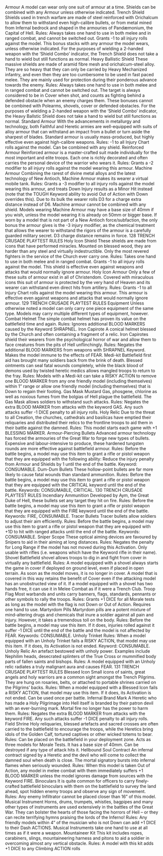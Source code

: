 Armour
A model can wear only one suit of armour at a time. Shields can be combined with any Armour unless otherwise
indicated.
Trench Shield
Shields used in trench warfare are made of steel reinforced with Orichalcum to allow them to withstand even high-calibre
bullets, or from metal mined from Infernal bedrock and shaped in the armouries of Pandæmonium, the Capital of Hell.
Rules: Always takes one hand to use in both melee and in ranged combat, and cannot be switched out. Grants -1 to
all injury rolls against the model. This bonus stacks with any armour the model wears, unless otherwise indicated. For
the purposes of wielding a 2-handed weapon with the ‘Shield Combo’ indicator, the Trench Shield does not take a
hand to wield but still functions as normal.
Heavy Ballistic Shield
These massive shields are made of aramid fibre mesh and orichalcum-steel alloy. They are so heavy that they can only be
carried by Heavy Mechanized infantry, and even then they are too cumbersome to be used in fast paced melee. They are
mainly used for protection during their ponderous advance towards the enemy.
Rules: Always takes one hand to use in both melee and in ranged combat and cannot be switched out. The target
is always considered to be in Cover when shot, and counts as fighting behind a defended obstacle when an enemy
charges them. These bonuses cannot be combined with Polearms, shovels, cover or defended obstacles. For the
purposes of wielding a 2-handed weapon with the ‘Shield Combo’ indicator, the Heavy Ballstic Shield does not take a
hand to wield but still functions as normal.
Standard Armour
With the advancements in metallurgy and technology, both Faithful and Heretic armies are well-equipped with suits of
alloy armour that can withstand an impact from a bullet or turn aside the sharpest of blades. Standard armour is usually
mass-produced, but highly effective even against high-calibre weapons.
Rules: -1 to all Injury Chart rolls against the model. Can be combined with any shield.
Reinforced Armour
Reinforced armour is a master-crafted suit made individually for the most important and elite troops. Each one is richly
decorated and often carries the personal device of the warrior who wears it.
Rules: Grants a -2 modifier to all injury rolls against the model wearing this armour.
Machine Armour
Combining the rarest of divine metal alloys and the latest technology of New Antioch, Machine Armour makes its wearer
a virtual mobile tank.
Rules: Grants a -3 modifier to all injury rolls against the model wearing this armour, and treats Down Injury results as
a Minor Hit instead (note that the TOUGH Keyword ability to avoid Out of Action with Down overrides this). Due
to its bulk the wearer rolls D3 for a charge extra distance instead of D6. Machine armour cannot be combined with
any shield. Models wearing Machine Armour may have a base size of 40mm if you wish, unless the model wearing it is
already on 50mm or bigger base.
If worn by a model that is not part of a New Antioch force/subfaction, the only bonus the armour gives is the -3
injury modifier, as the chemical treatment that allows the wearer to withstand the rigors of the armour is a carefully
guarded military secret. D3 charge distance remains in force.
128
TRENCH CRUSADE PLAYTEST RULES
Holy Icon Shield
These shields are made from icons that have performed miracles. Mounted on blessed wood, they are harder than any steel
and virtually indestructible. Only the most revered fighters in the service of the Church ever carry one.
Rules: Takes one hand to use in both melee and in ranged combat. Grants -1 to all injury rolls against the model. This
shield is effective even against weapons and attacks that would normally ignore armour.
Holy Icon Armour
Only a few of these suits of armour exist in all of Christendom. Covered with miraculous icons this suit of armour is
protected by the very hand of Heaven and its wearer can withstand even direct hits from artillery.
Rules: Grants -1 to all Injury Chart rolls against the model wearing this armour. This armour is effective even against
weapons and attacks that would normally ignore armour.
129
TRENCH CRUSADE PLAYTEST RULES
Equipment
Unless otherwise noted a model can only carry one piece equipment of the same type. Models may carry multiple
different types of equipment, however.
Combat Helmet
The simple combat helmet has proven its value on the battlefield time and again.
Rules: Ignores additional BLOOD MARKERS caused by the Keyword SHRAPNEL.
Iron Capirote
A conical helmet blessed by the Church and often containing a fragment of a relic. Iron Capirotes shield their wearers from
the psychological horror of war and allow them to face creatures from the pits of Hell unflinchingly.
Rules: Negates the additional BLOOD MARKERS from weapons with SHRAPNEL Keyword. Makes the model
immune to the effects of FEAR.
Medi-kit
Battlefield first aid has brought many soldiers back from the brink of death. Blessed ointments can seal fatal wounds
completely, while the black blood of demons used by twisted heretic medics allows mangled troops to return to the fray.
Rules: Models with a Medi-kit can take a RISKY ACTION to remove one BLOOD MARKER from any one friendly
model (including themselves) within 1” range or allow one friendly model (including themselves) that is Down to
regain their footing.
Gas Mask
Mustard Gas, phosgene, chlorine as well as noxious fumes from the bolgias of Hell plague the battlefield. The Gas Mask
allows soldiers to withstand such attacks.
Rules: Negates the extra BLOOD MARKER from attacks with the keyword GAS. Any such attacks suffer -1 DICE
penalty to all injury rolls.
Holy Relic
Due to the threat to all Creation, the churches, cathedrals and basilicas have emptied their reliquaries and distributed
their relics to the frontline troops to aid them in their battle against the damned.
Rules: This model starts each game with +1 BLESSING MARKER.
Armour-Piercing Bullets
Advanced armour technology has forced the armouries of the Great War to forge new types of bullets. Expensive and
labour-intensive to produce, these hardened tungsten rounds are more effective against battlefield armour.
Rules: Before the battle begins, a model may use this item to grant a rifle or pistol weapon that they are equipped
with the following ability: Reduce the injury penalty from Armour and Shields by 1 until the end of the battle.
Keyword: CONSUMABLE.
Dum-Dum Bullets
These hollow-point bullets are far more likely to cause fatal wounds than standard ammunition.
Rules: Before the battle begins, a model may use this item to grant a rifle or pistol weapon that they are equipped
with the CRITICAL keyword until the end of the battle. Keywords: CONSUMABLE, CRITICAL.
130
TRENCH CRUSADE PLAYTEST RULES
Incendiary Ammunition
Developed by Aym, the Great Duke of Hell, these bullets set any target they hit on fire.
Rules: Before the battle begins, a model may use this item to grant a rifle or pistol weapon that they are equipped
with the FIRE keyword until the end of the battle. Keywords: FIRE, CONSUMABLE.
Tracer Bullets
Tracer bullets allow soldiers to adjust their aim efficiently.
Rules: Before the battle begins, a model may use this item to grant a rifle or pistol weapon that they are equipped
with +1D to hit with ranged attacks until the end of the battle. Keywords: CONSUMABLE.
Sniper Scope
These optical aiming devices are favoured by Snipers to aid in their aiming at long distances.
Rules: Negates the penalty for Long Range if the model has not moved during this Activation. Only usable with rifles
(i.e. weapons which have the Keyword rifle in their name).
Shovel
Battlefield shovel allows troops to dig in and fight from cover in virtually any battlefield.
Rules: A model equipped with a shovel always starts the game in cover if deployed on ground level, even if placed
in open terrain. As soon as the model moves, it is no longer in cover. A model that is covered in this way retains the
benefit of Cover even if the attacking model has an unobstructed view of it. If a model equipped with a shovel has
two hands free, it can use it in Melee Combat as if it were a Trench Club.
Troop Flag
Most warbands and units carry banners, flags, standards, pennants or other symbols to rally the troops.
Rules: Grants +1 DICE for all Morale tests as long as the model with the flag is not Down or Out of Action.
Requires one hand to use.
Martyrdom Pills
Martyrdom pills are a potent mixture of mind-altering drugs and chemicals that inure a soldier against all pain and
injury. However, it takes a tremendous toll on the body.
Rules: Before the battle begins, a model may use this item. If it does, injuries rolled against it suffer -1 DICE until
the end of the battle and the model is not affected by FEAR. Keywords: CONSUMABLE.
Unholy Trinket
Rules: When a model equipped with an Unholy Trinket fails a RISKY ACTION, that model may use this item. If it
does, its Activation is not ended. Keyword: CONSUMABLE.
Unholy Relic
An artefact bestowed with unholy power. Examples include Nephilim heads, desecrated splinters of the True Cross or
mummified body parts of fallen saints and bishops.
Rules: A model equipped with an Unholy relic radiates a truly malignant aura and causes FEAR.
131
TRENCH CRUSADE PLAYTEST RULES
Blessed Icon
Small icons of saints, great angels and holy warriors are a common sight amongst the Trench Pilgrims. They are hung on
rosaries, belts, or attached to portable shrines carried on the Pilgrims’ backs.
Rules: When a model equipped with a Blessed Icon fails a RISKY ACTION, that model may use this item. If it does,
its Activation is not ended. Can be used once per battle.
Infernal Brand Mark
A Heretic who has made a Holy Pilgrimage into Hell itself is branded by their patron devil with an ever-burning mark.
Mortal fire no longer has the power to harm them.
Rules: Negates the extra BLOOD MARKER from attacks with the keyword FIRE. Any such attacks suffer -1 DICE
penalty to all injury rolls.
Field Shrine
Holy reliquaries, blessed artefacts and sacred crosses are often carried to the battlefield to encourage the troops, while the
Heretics bring idols of the Golden Calf, tortured captives or other wicked totems to bear.
Rules: Can be placed on the battlefield in your deployment zone. Acts as three models for Morale Tests. It has a base
size of 40mm. Can be destroyed if any type of attack hits it.
Hellbound Soul Contract
An infernal contract signed by a Heretic and the devil who will come to collect the damned soul when death is close. The
mortal signatory bursts into infernal flames when seriously wounded.
Rules: When this model is taken Out of Action, any model in melee combat with them immediately suffers +1
BLOOD MARKER unless the model ignores damage from sources with the Keyword FIRE.
Binoculars
It is quite common for officers to carry finely-crafted battlefield binoculars with them on the battlefield to survey the land
ahead, spot hidden enemy troops and observe any sign of movement.
Rules: Any enemy Infiltrator cannot be placed closer than 16” of this model.
Musical Instrument
Horns, drums, trumpets, whistles, bagpipes and many other types of instruments are used extensively in the battles of the
Great War. They can bolster the hearts of those facing the horrors of Hell – or they can recite terrifying hymns praising the
lords of the Inferno!
Rules: Any friendly models within 4” of the musician who is not Down can add +1 DICE to their Dash ACTIONS.
Musical Instruments take one hand to use at all times as if it were a weapon.
Mountaineer Kit
This kit includes ropes, carabiners, slings, mountaineering harness and pitons to aid a soldier in overcoming almost any
vertical obstacle.
Rules: A model with this kit adds +1 DICE to any Climbing ACTION rolls
